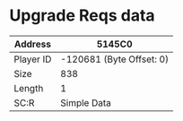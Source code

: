
#  Upgrade Reqs data
Address   | 5145C0
----------|-------------
Player ID | -120681 (Byte Offset: 0)
Size 	  | 838
Length 	  | 1
SC:R      | Simple Data


